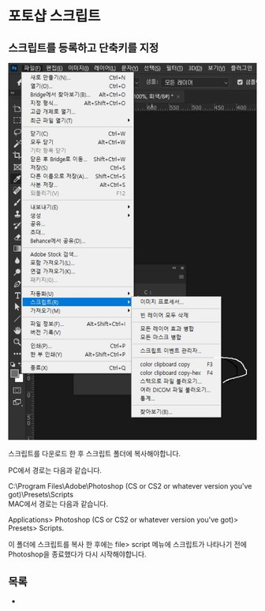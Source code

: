 # 포토샵 스크립트

## 스크립트를 등록하고 단축키를 지정

![](img/2022-11-29-10-02-58.png)

스크립트를 다운로드 한 후 스크립트 폴더에 복사해야합니다.

PC에서 경로는 다음과 같습니다.

C:\Program Files\Adobe\Photoshop (CS or CS2 or whatever version you've got)\Presets\Scripts\
MAC에서 경로는 다음과 같습니다.

Applications> Photoshop (CS or CS2 or whatever version you've got)> Presets> Scripts.

이 폴더에 스크립트를 복사 한 후에는 file> script 메뉴에 스크립트가 나타나기 전에 Photoshop을 종료했다가 다시 시작해야합니다.

## 목록

* 